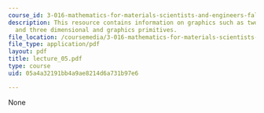```yaml
---
course_id: 3-016-mathematics-for-materials-scientists-and-engineers-fall-2005
description: This resource contains information on graphics such as two dimensional
  and three dimensional and graphics primitives.
file_location: /coursemedia/3-016-mathematics-for-materials-scientists-and-engineers-fall-2005/05a4a32191bb4a9ae8214d6a731b97e6_lecture_05.pdf
file_type: application/pdf
layout: pdf
title: lecture_05.pdf
type: course
uid: 05a4a32191bb4a9ae8214d6a731b97e6

---
```

None